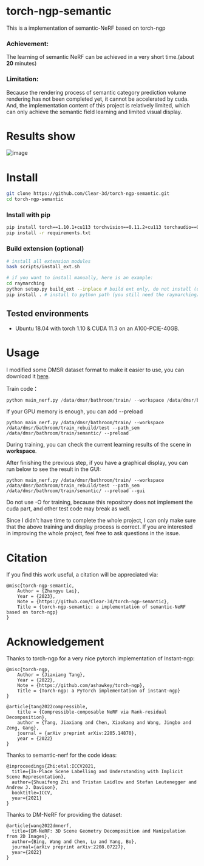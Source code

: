 # torch-ngp-semantic
This is a implementation of semantic-NeRF based on torch-ngp

### Achievement:

The learning of semantic NeRF can be achieved in a very short time.(about **20** minutes)

### Limitation:

Because the rendering process of semantic category prediction volume rendering has not been completed yet, it cannot be accelerated by cuda. And, the implementation content of this project is relatively limited, which can only achieve the semantic field learning and limited visual display. 

# Results show
![image](https://github.com/Clear-3d/torch-ngp-semantic/blob/9f3115edcd420a914f65dc889b9590a8bec6e413/assets/show1.gif)


# Install

```bash
git clone https://github.com/Clear-3d/torch-ngp-semantic.git
cd torch-ngp-semantic 
```

### Install with pip

```bash
pip install torch==1.10.1+cu113 torchvision==0.11.2+cu113 torchaudio==0.10.1 -f https://download.pytorch.org/whl/cu113/torch_stable.html
pip install -r requirements.txt
```

### Build extension (optional)


```bash
# install all extension modules
bash scripts/install_ext.sh

# if you want to install manually, here is an example:
cd raymarching
python setup.py build_ext --inplace # build ext only, do not install (only can be used in the parent directory)
pip install . # install to python path (you still need the raymarching/ folder, since this only install the built extension.)
```

## Tested environments

* Ubuntu 18.04 with torch 1.10 & CUDA 11.3 on an A100-PCIE-40GB.

# Usage

I modified some DMSR dataset format to make it easier to use, you can download it [here](https://www.dropbox.com/s/39ze5ev17cehouz/dmsr.rar?dl=0).

Train code：

```python
python main_nerf.py /data/dmsr/bathroom/train/ --workspace /data/dmsr/bathroom/train_rebuild/test --path_sem /data/dmsr/bathroom/train/semantic/ 
```

If your GPU memory is enough, you can add --preload

```
python main_nerf.py /data/dmsr/bathroom/train/ --workspace /data/dmsr/bathroom/train_rebuild/test --path_sem /data/dmsr/bathroom/train/semantic/ --preload
```

During training, you can check the current learning results of the scene in **workspace**.

After finishing the previous step, if you have a graphical display, you can run below to see the result in the GUI:

```
python main_nerf.py /data/dmsr/bathroom/train/ --workspace /data/dmsr/bathroom/train_rebuild/test --path_sem /data/dmsr/bathroom/train/semantic/ --preload --gui
```

Do not use -O for training, because this repository does not implement the cuda part, and other test code may break as well.

Since I didn't have time to complete the whole project, I can only make sure that the above training and display process is correct. If you are interested in improving the whole project, feel free to ask questions in the issue.

# Citation

If you find this work useful, a citation will be appreciated via:
```
@misc{torch-ngp-semantic,
    Author = {Zhangyu Lai},
    Year = {2023},
    Note = {https://github.com/Clear-3d/torch-ngp-semantic},
    Title = {torch-ngp-semantic: a implementation of semantic-NeRF based on torch-ngp}
}

```





# Acknowledgement

Thanks to torch-ngp for a very nice pytorch implementation of Instant-ngp:

```
@misc{torch-ngp,
    Author = {Jiaxiang Tang},
    Year = {2022},
    Note = {https://github.com/ashawkey/torch-ngp},
    Title = {Torch-ngp: a PyTorch implementation of instant-ngp}
}

@article{tang2022compressible,
    title = {Compressible-composable NeRF via Rank-residual Decomposition},
    author = {Tang, Jiaxiang and Chen, Xiaokang and Wang, Jingbo and Zeng, Gang},
    journal = {arXiv preprint arXiv:2205.14870},
    year = {2022}
}
```

Thanks to semantic-nerf for the code ideas:

```
@inproceedings{Zhi:etal:ICCV2021,
  title={In-Place Scene Labelling and Understanding with Implicit Scene Representation},
  author={Shuaifeng Zhi and Tristan Laidlow and Stefan Leutenegger and Andrew J. Davison},
  booktitle=ICCV,
  year={2021}
}
```

Thanks to DM-NeRF for providing the dataset:

```
@article{wang2022dmnerf,
  title={DM-NeRF: 3D Scene Geometry Decomposition and Manipulation from 2D Images},
  author={Bing, Wang and Chen, Lu and Yang, Bo},
  journal={arXiv preprint arXiv:2208.07227},
  year={2022}
}
```


